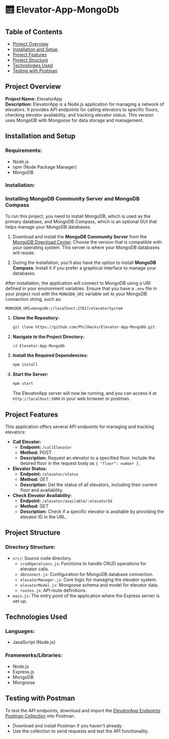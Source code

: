 # 🛗 Elevator-App-MongoDb

## Table of Contents

- [Project Overview](#project-overview)
- [Installation and Setup](#installation-and-setup)
- [Project Features](#project-features)
- [Project Structure](#project-structure)
- [Technologies Used](#technologies-used)
- [Testing with Postman](#testing-with-postman)

## Project Overview

**Project Name:** ElevatorApp  
**Description:** ElevatorApp is a Node.js application for managing a network of elevators. It provides API endpoints for calling elevators to specific floors, checking elevator availability, and tracking elevator status. This version uses MongoDB with Mongoose for data storage and management.

## Installation and Setup

### Requirements:

- Node.js
- npm (Node Package Manager)
- MongoDB

### Installation:

### Installing MongoDB Community Server and MongoDB Compass

To run this project, you need to install MongoDB, which is used as the primary database, and MongoDB Compass, which is an optional GUI that helps manage your MongoDB databases.

1. Download and install the **MongoDB Community Server** from the [MongoDB Download Center](https://www.mongodb.com/try/download/community). Choose the version that is compatible with your operating system. This server is where your MongoDB databases will reside.

2. During the installation, you'll also have the option to install **MongoDB Compass**. Install it if you prefer a graphical interface to manage your databases.

After installation, the application will connect to MongoDB using a URI defined in your environment variables. Ensure that you have a `.env` file in your project root with the `MONGODB_URI` variable set to your MongoDB connection string, such as:

```env
MONGODB_URI=mongodb://localhost:27017/elevatorSystem
```

1. **Clone the Repository:**
   ```bash
   git clone https://github.com/PhilHacks/Elevator-App-MongoDb.git
   ```
2. **Navigate to the Project Directory:**
   ```bash
   cd Elevator-App-MongoDb
   ```
3. **Install the Required Dependencies:**
   ```bash
   npm install
   ```
4. **Start the Server:**
   ```bash
   npm start
   ```
   The ElevatorApp server will now be running, and you can access it at `http://localhost:3000` in your web browser or postman.

## Project Features

This application offers several API endpoints for managing and tracking elevators:

- **Call Elevator:**
  - **Endpoint:** `/callElevator`
  - **Method:** POST
  - **Description:** Request an elevator to a specified floor. Include the desired floor in the request body as `{ "floor": number }`.
- **Elevator Status:**
  - **Endpoint:** `/elevator/status`
  - **Method:** GET
  - **Description:** Get the status of all elevators, including their current floor and availability.
- **Check Elevator Availability:**
  - **Endpoint:** `/elevator/available/:elevatorId`
  - **Method:** GET
  - **Description:** Check if a specific elevator is available by providing the elevator ID in the URL.

## Project Structure

### Directory Structure:

- `src/`: Source code directory.
  - `crudOperations.js`: Functions to handle CRUD operations for elevator calls.
  - `dbConnect.js`: Configuration for MongoDB database connection.
  - `elevatorManager.js`: Core logic for managing the elevator system.
  - `elevatorModel.js`: Mongoose schema and model for elevator data.
  - `routes.js`: API route definitions.
- `main.js`: The entry point of the application where the Express server is set up.

## Technologies Used

### Languages:

- JavaScript (Node.js)

### Frameworks/Libraries:

- Node.js
- Express.js
- MongoDB
- Mongoose

## Testing with Postman

To test the API endpoints, download and import the [ElevatorApp Endpoints Postman Collection](https://www.postman.com/bold-space-679599/workspace/elevator-app-endpoints-test/overview) into Postman.

- Download and install Postman if you haven't already.
- Use the collection to send requests and test the API functionality.
